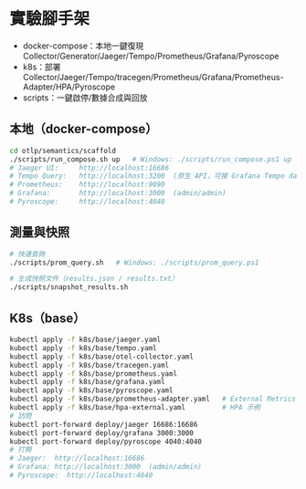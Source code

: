 # 實驗腳手架

- docker-compose：本地一鍵復現 Collector/Generator/Jaeger/Tempo/Prometheus/Grafana/Pyroscope
- k8s：部署 Collector/Jaeger/Tempo/tracegen/Prometheus/Grafana/Prometheus-Adapter/HPA/Pyroscope
- scripts：一鍵啟停/數據合成與回放

## 本地（docker-compose）

```bash
cd otlp/semantics/scaffold
./scripts/run_compose.sh up   # Windows: ./scripts/run_compose.ps1 up
# Jaeger UI:     http://localhost:16686
# Tempo Query:   http://localhost:3200  (原生 API，可接 Grafana Tempo datasource)
# Prometheus:    http://localhost:9090
# Grafana:       http://localhost:3000  (admin/admin)
# Pyroscope:     http://localhost:4040
```

## 測量與快照

```bash
# 快速查詢
./scripts/prom_query.sh   # Windows: ./scripts/prom_query.ps1

# 生成快照文件（results.json / results.txt）
./scripts/snapshot_results.sh
```

## K8s（base）

```bash
kubectl apply -f k8s/base/jaeger.yaml
kubectl apply -f k8s/base/tempo.yaml
kubectl apply -f k8s/base/otel-collector.yaml
kubectl apply -f k8s/base/tracegen.yaml
kubectl apply -f k8s/base/prometheus.yaml
kubectl apply -f k8s/base/grafana.yaml
kubectl apply -f k8s/base/pyroscope.yaml
kubectl apply -f k8s/base/prometheus-adapter.yaml   # External Metrics
kubectl apply -f k8s/base/hpa-external.yaml         # HPA 示例
# 訪問
kubectl port-forward deploy/jaeger 16686:16686
kubectl port-forward deploy/grafana 3000:3000
kubectl port-forward deploy/pyroscope 4040:4040
# 打開
# Jaeger:  http://localhost:16686
# Grafana: http://localhost:3000  (admin/admin)
# Pyroscope:  http://localhost:4040
```
